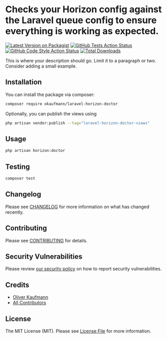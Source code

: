 # Checks your Horizon config against the Laravel queue config to ensure everything is working as expected.

[![Latest Version on Packagist](https://img.shields.io/packagist/v/okaufmann/laravel-horizon-doctor.svg?style=flat-square)](https://packagist.org/packages/okaufmann/laravel-horizon-doctor)
[![GitHub Tests Action Status](https://img.shields.io/github/workflow/status/okaufmann/laravel-horizon-doctor/run-tests?label=tests)](https://github.com/okaufmann/laravel-horizon-doctor/actions?query=workflow%3Arun-tests+branch%3Amain)
[![GitHub Code Style Action Status](https://img.shields.io/github/workflow/status/okaufmann/laravel-horizon-doctor/Fix%20PHP%20code%20style%20issues?label=code%20style)](https://github.com/okaufmann/laravel-horizon-doctor/actions?query=workflow%3A"Fix+PHP+code+style+issues"+branch%3Amain)
[![Total Downloads](https://img.shields.io/packagist/dt/okaufmann/laravel-horizon-doctor.svg?style=flat-square)](https://packagist.org/packages/okaufmann/laravel-horizon-doctor)

This is where your description should go. Limit it to a paragraph or two. Consider adding a small example.

## Installation

You can install the package via composer:

```bash
composer require okaufmann/laravel-horizon-doctor
```

[//]: # (You can publish the config file with:)

[//]: # ()
[//]: # (```bash)

[//]: # (php artisan vendor:publish --tag="laravel-horizon-doctor-config")

[//]: # (```)

[//]: # (This is the contents of the published config file:)

[//]: # ()
[//]: # (```php)

[//]: # (return [)

[//]: # (];)

[//]: # (```)

Optionally, you can publish the views using

```bash
php artisan vendor:publish --tag="laravel-horizon-doctor-views"
```

## Usage

```bash
php artisan horizon:doctor
```

## Testing

```bash
composer test
```

## Changelog

Please see [CHANGELOG](CHANGELOG.md) for more information on what has changed recently.

## Contributing

Please see [CONTRIBUTING](CONTRIBUTING.md) for details.

## Security Vulnerabilities

Please review [our security policy](../../security/policy) on how to report security vulnerabilities.

## Credits

- [Oliver Kaufmann](https://github.com/okaufmann)
- [All Contributors](../../contributors)

## License

The MIT License (MIT). Please see [License File](LICENSE.md) for more information.
